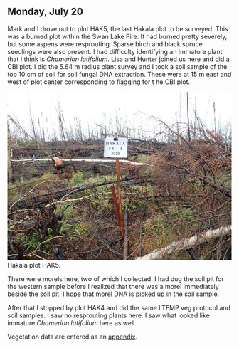 
## Monday, July 20

<!-- 07:00-16:30 -->

Mark and I drove out to plot HAK5, the last Hakala plot to be surveyed. This was a burned plot within the Swan Lake Fire. It had burned pretty severely, but some aspens were resprouting. Sparse birch and black spruce seedlings were also present. I had difficulty identifying an immature plant that I think is *Chamerion latifolium*. Lisa and Hunter joined us here and did a CBI plot. I did the 5.64 m radius plant survey and I took a soil sample of the top 10 cm of soil for soil fungal DNA extraction. These were at 15 m east and west of plot center corresponding to flagging for t he CBI plot.

![Hakala plot HAK5.](2020-07-20_HAK5.jpg)\
Hakala plot HAK5.

There were morels here, two of which I collected. I had dug the soil pit for the western sample before I realized that there was a morel immediately beside the soil pit. I hope that morel DNA is picked up in the soil sample.

After that I stopped by plot HAK4 and did the same LTEMP veg protocol and soil samples. I saw no resprouting plants here. I saw what looked like immature *Chamerion latifolium* here as well.

Vegetation data are entered as an [appendix](#vegetation-data-from-564-cm-radius-circular-plots).
